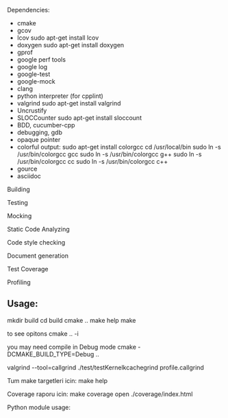 

Dependencies:
  - cmake
  - gcov
  - lcov
        sudo apt-get install lcov
  - doxygen
        sudo apt-get install doxygen
  - gprof
  - google perf tools
  - google log
  - google-test
  - google-mock
  - clang
  - python interpreter (for cpplint)
  - valgrind
        sudo apt-get install valgrind
  - Uncrustify
  - SLOCCounter
        sudo apt-get install sloccount
  - BDD, cucumber-cpp
  - debugging, gdb
  - opaque pointer
  - colorful output:
      sudo apt-get install colorgcc
      cd /usr/local/bin
      sudo ln -s /usr/bin/colorgcc gcc
      sudo ln -s /usr/bin/colorgcc g++
      sudo ln -s /usr/bin/colorgcc cc
      sudo ln -s /usr/bin/colorgcc c++
  - gource
  - asciidoc

Building

Testing

Mocking

Static Code Analyzing

Code style checking

Document generation

Test Coverage

Profiling



Usage:
------

mkdir build
cd build
cmake ..
make help
make <target>


to see opitons
cmake .. -i

you may need compile in Debug mode
cmake -DCMAKE_BUILD_TYPE=Debug ..


valgrind --tool=callgrind ./test/testKernelkcachegrind profile.callgrind



Tum make targetleri icin:
make help


Coverage raporu icin:
make coverage
open ./coverage/index.html


Python module usage:
